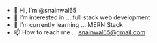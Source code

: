 - 👋 Hi, I’m @snainwal65
- 👀 I’m interested in ... full stack web development
- 🌱 I’m currently learning ... MERN Stack
- 📫 How to reach me ... snainwal65@gmail.com

<!---
snainwal65/snainwal65 is a ✨ special ✨ repository because its `README.md` (this file) appears on your GitHub profile.
You can click the Preview link to take a look at your changes.
--->
